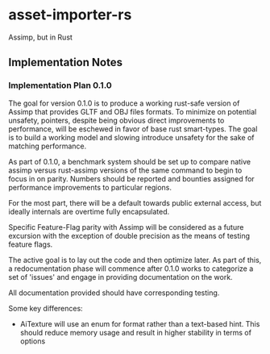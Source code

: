 # asset-importer-rs
Assimp, but in Rust


## Implementation Notes

### Implementation Plan 0.1.0

The goal for version 0.1.0 is to produce a working rust-safe version of Assimp that provides GLTF and OBJ files formats. To minimize on potential unsafety, pointers, despite being obvious direct improvements to performance, will be eschewed in favor of base rust smart-types. The goal is to build a working model and slowing introduce unsafety for the sake of matching performance.

As part of 0.1.0, a benchmark system should be set up to compare native assimp versus rust-assimp versions of the same command to begin to focus in on parity. Numbers should be reported and bounties assigned for performance improvements to particular regions.

For the most part, there will be a default towards public external access, but ideally internals are overtime fully encapsulated.

Specific Feature-Flag parity with Assimp will be considered as a future excursion with the exception of double precision as the means of testing feature flags.

The active goal is to lay out the code and then optimize later. As part of this, a redocumentation phase will commence after 0.1.0 works to categorize a set of 'issues' and engage in providing documentation on the work.

All documentation provided should have corresponding testing.

Some key differences:
- AiTexture will use an enum for format rather than a text-based hint. This should reduce memory usage and result in higher stability in terms of options